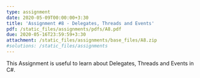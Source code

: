 ```yaml
---
type: assignment
date: 2020-05-09T00:00:00+3:30 
title: 'Assignment #8 - Delegates, Threads and Events'
pdf: /static_files/assignments/pdfs/A8.pdf
due: 2020-05-16T23:59:59+3:30
attachment: /static_files/assignments/base_files/A8.zip
#solutions: /static_files/assignments
---
```

This Assignment is useful to learn about Delegates, Threads and Events in C#.